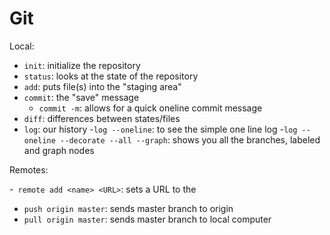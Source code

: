 # Git

Local:
- `init`: initialize the repository
- `status`: looks at the state of the repository
- `add`: puts file(s) into the "staging area"
- `commit`: the "save" message
    - `commit -m`: allows for a quick oneline commit message
- `diff`: differences between states/files
- `log`: our history
    -`log --oneline`: to see the simple one line log 
    -`log --oneline --decorate --all --graph`: shows you all the branches, labeled and graph nodes

Remotes: 

-` remote add <name> <URL>`: sets a URL to the <name>
- `push origin master`: sends master branch to origin
- `pull origin master`: sends master branch to local computer
